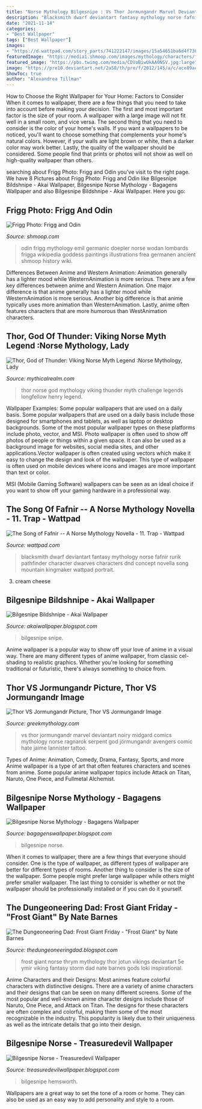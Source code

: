 ```yaml
---
title: "Norse Mythology Bilgesnipe : Vs Thor Jormungandr Marvel Deviantart Noiry Midgard Comics Mythology Norse Ragnarok Serpent God Jörmungandr Avengers Comic Hate Jaime Lannister Tattoo"
description: "Blacksmith dwarf deviantart fantasy mythology norse fafnir rurik pathfinder character dwarves characters dnd concept novella song mountain kingmaker wattpad portrait"
date: "2021-11-14"
categories:
- "Best Wallpaper"
tags: ["Best Wallpaper"]
images:
- "https://d.wattpad.com/story_parts/741222147/images/15a54651ba6d4f73657786898897.jpg"
featuredImage: "https://media1.shmoop.com/images/mythology/characters/frigg-odin-debate.jpg"
featured_image: "https://pbs.twimg.com/media/CDVoBiwUkAA0NSV.jpg:large"
image: "https://pre10.deviantart.net/2a58/th/pre/f/2012/145/a/c/ace89aceb0f603ad3407406e9020c70c-d512gj7.jpg"
ShowToc: true
author: "Alexandrea Tillman"
---
```



How to Choose the Right Wallpaper for Your Home: Factors to Consider
When it comes to wallpaper, there are a few things that you need to take into account before making your decision. The first and most important factor is the size of your room. A wallpaper with a large image will not fit well in a small room, and vice versa. 
The second thing that you need to consider is the color of your home's walls. If you want a wallpapers to be noticed, you'll want to choose something that complements your home's natural colors. However, if your walls are light brown or white, then a darker color may work better. 
Lastly, the quality of the wallpaper should be considered. Some people find that prints or photos will not show as well on high-quality wallpaper than others.

	

		
searching about Frigg Photo: Frigg and Odin you've visit to the right page. We have 8 Pictures about Frigg Photo: Frigg and Odin like Bilgesnipe Bildshnipe - Akai Wallpaper, Bilgesnipe Norse Mythology - Bagagens Wallpaper and also Bilgesnipe Bildshnipe - Akai Wallpaper. Here you go:
		
    
## Frigg Photo: Frigg And Odin

<img loading=lazy src="https://media1.shmoop.com/images/mythology/characters/frigg-odin-debate.jpg" onerror="this.onerror=null;this.src='https://tse4.mm.bing.net/th?id=OIP.hdpB6u0cHb5KtfuE1HLpkwHaEe&amp;pid=15.1';" alt="Frigg Photo: Frigg and Odin">

_Source: shmoop.com_

>odin frigg mythology emil germanic doepler norse wodan lombards frigga wikipedia goddess paintings illustrations frea germanen ancient shmoop history wiki. 

	

Differences Between Anime and Western Animation: Animation generally has a lighter mood while WesternAnimation is more serious.
There are a few key differences between anime and Western Animation. One major difference is that anime generally has a lighter mood while WesternAnimation is more serious. Another big difference is that anime typically uses more animation than WesternAnimation. Lastly, anime often features characters that are more humorous than WestAnimation characters.

    
## Thor, God Of Thunder: Viking Norse Myth Legend :Norse Mythology, Lady

<img loading=lazy src="http://www.mythicalrealm.com/images-2/thor2.jpg" onerror="this.onerror=null;this.src='https://tse4.mm.bing.net/th?id=OIP.0SK7F9RLcxVAACy6lK6NQQHaHz&amp;pid=15.1';" alt="Thor, God of Thunder: Viking Norse Myth Legend :Norse Mythology, Lady">

_Source: mythicalrealm.com_

>thor norse god mythology viking thunder myth challenge legends longfellow henry legend. 

	

Wallpaper Examples: Some popular wallpapers that are used on a daily basis.
Some popular wallpapers that are used on a daily basis include those designed for smartphones and tablets, as well as laptop or desktop backgrounds. Some of the most popular wallpaper types on these platforms include photo, vector, and MSI. 
Photo wallpaper is often used to show off photos of people or things within a given space. It can also be used as a background image for websites, social media sites, and other applications.Vector wallpaper is often created using vectors which make it easy to change the design and look of the wallpaper. This type of wallpaper is often used on mobile devices where icons and images are more important than text or color. 

MSI (Mobile Gaming Software) wallpapers can be seen as an ideal choice if you want to show off your gaming hardware in a professional way.

    
## The Song Of Fafnir -- A Norse Mythology Novella - 11. Trap - Wattpad

<img loading=lazy src="https://d.wattpad.com/story_parts/741222147/images/15a54651ba6d4f73657786898897.jpg" onerror="this.onerror=null;this.src='https://tse4.mm.bing.net/th?id=OIP.GT4P5G93cebQsgUlu9b7fwHaKP&amp;pid=15.1';" alt="The Song of Fafnir -- A Norse Mythology Novella - 11. Trap - Wattpad">

_Source: wattpad.com_

>blacksmith dwarf deviantart fantasy mythology norse fafnir rurik pathfinder character dwarves characters dnd concept novella song mountain kingmaker wattpad portrait. 

	

3. cream cheese 

    
## Bilgesnipe Bildshnipe - Akai Wallpaper

<img loading=lazy src="https://pbs.twimg.com/media/CDVoBiwUkAA0NSV.jpg:large" onerror="this.onerror=null;this.src='https://tse2.mm.bing.net/th?id=OIP.yUttU3WlA9yfELm6A0r0qgHaFt&amp;pid=15.1';" alt="Bilgesnipe Bildshnipe - Akai Wallpaper">

_Source: akaiwallpaper.blogspot.com_

>bilgesnipe snipe. 

	

Anime wallpaper is a popular way to show off your love of anime in a visual way. There are many different types of anime wallpaper, from classic cel-shading to realistic graphics. Whether you're looking for something traditional or futuristic, there's always something to choice from.

    
## Thor VS Jormungandr Picture, Thor VS Jormungandr Image

<img loading=lazy src="https://pre10.deviantart.net/2a58/th/pre/f/2012/145/a/c/ace89aceb0f603ad3407406e9020c70c-d512gj7.jpg" onerror="this.onerror=null;this.src='https://tse2.mm.bing.net/th?id=OIP.EhHLVH2TMP2CpoHDsW9HyQHaKx&amp;pid=15.1';" alt="Thor VS Jormungandr Picture, Thor VS Jormungandr Image">

_Source: greekmythology.com_

>vs thor jormungandr marvel deviantart noiry midgard comics mythology norse ragnarok serpent god jörmungandr avengers comic hate jaime lannister tattoo. 

	

Types of Anime: Animation, Comedy, Drama, Fantasy, Sports, and more
Anime wallpaper is a type of art that often features characters and scenes from anime. Some popular anime wallpaper topics include Attack on Titan, Naruto, One Piece, and Fullmetal Alchemist.

    
## Bilgesnipe Norse Mythology - Bagagens Wallpaper

<img loading=lazy src="https://static.tumblr.com/87bde6b5c7206f836496fb1f1f55abe1/iuzy937/34Zn5rczo/tumblr_static__2048_v2.png" onerror="this.onerror=null;this.src='https://tse3.mm.bing.net/th?id=OIP.lc15tu4KiugYhnDieG__hAHaFR&amp;pid=15.1';" alt="Bilgesnipe Norse Mythology - Bagagens Wallpaper">

_Source: bagagenswallpaper.blogspot.com_

>bilgesnipe norse. 

	

When it comes to wallpaper, there are a few things that everyone should consider. One is the type of wallpaper, as different types of wallpaper are better for different types of rooms. Another thing to consider is the size of the wallpaper. Some people might prefer large wallpaper while others might prefer smaller wallpaper. The last thing to consider is whether or not the wallpaper should be professionally installed or if you can do it yourself.

    
## The Dungeoneering Dad: Frost Giant Friday - &quot;Frost Giant&quot; By Nate Barnes

<img loading=lazy src="http://3.bp.blogspot.com/-FqLFk66Ksn4/T61X1LUzGAI/AAAAAAAABiI/4bcXP8akxFk/s1600/Frost_Giant_by_natebarnes.jpg" onerror="this.onerror=null;this.src='https://tse1.mm.bing.net/th?id=OIP.cy2WKRdBeCjTGy-9OtquTwHaJ7&amp;pid=15.1';" alt="The Dungeoneering Dad: Frost Giant Friday - &quot;Frost Giant&quot; by Nate Barnes">

_Source: thedungeoneeringdad.blogspot.com_

>frost giant norse thrym mythology thor jotun vikings deviantart 5e ymir viking fantasy storm dad nate barnes gods loki inspirational. 

	

Anime Characters and their Designs: Most animes feature colorful characters with distinctive designs.
There are a variety of anime characters and their designs that can be seen on many different screens. Some of the most popular and well-known anime character designs include those of Naruto, One Piece, and Attack on Titan. The designs for these characters are often complex and colorful, making them some of the most recognizable in the industry. This popularity is likely due to their uniqueness as well as the intricate details that go into their design.

    
## Bilgesnipe Norse - Treasuredevil Wallpaper

<img loading=lazy src="https://i.pinimg.com/originals/02/c7/02/02c7021c9363c9c3624bd6d12d840205.gif" onerror="this.onerror=null;this.src='https://tse3.mm.bing.net/th?id=OIP.c0eltP_sODyi4i_NegMuPAHaHX&amp;pid=15.1';" alt="Bilgesnipe Norse - Treasuredevil Wallpaper">

_Source: treasuredevilwallpaper.blogspot.com_

>bilgesnipe hemsworth. 

	

Wallpapers are a great way to set the tone of a room or home. They can also be used as an easy way to add personality and style to a room.


